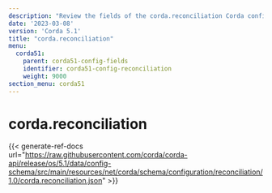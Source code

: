 ```yaml
---
description: "Review the fields of the corda.reconciliation Corda configuration section."
date: '2023-03-08'
version: 'Corda 5.1'
title: "corda.reconciliation"
menu:
  corda51:
    parent: corda51-config-fields
    identifier: corda51-config-reconciliation
    weight: 9000
section_menu: corda51
---
```

# corda.reconciliation

{{< generate-ref-docs url="https://raw.githubusercontent.com/corda/corda-api/release/os/5.1/data/config-schema/src/main/resources/net/corda/schema/configuration/reconciliation/1.0/corda.reconciliation.json" >}}